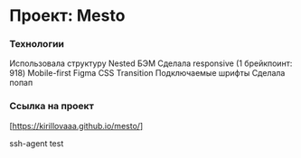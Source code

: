 # Проект: Mesto

### Технологии

Использовала структуру Nested БЭМ
Сделала responsive (1 брейкпоинт: 918)
Mobile-first
Figma
CSS Transition
Подключаемые шрифты
Сделала попап

### Ссылка на проект

[https://kirillovaaa.github.io/mesto/]

ssh-agent test
